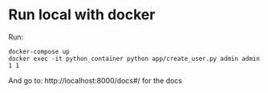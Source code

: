 # Run local with docker
Run:
```
docker-compose up
docker exec -it python_container python app/create_user.py admin admin 1 1
```
And go to: http://localhost:8000/docs#/ for the docs
